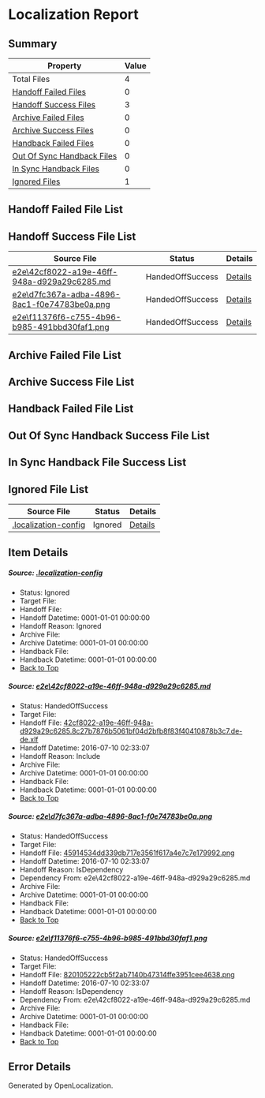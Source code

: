 # <a name='report-top'></a> Localization Report

## Summary
 Property | Value 
 -------- | ----- 
 Total Files | 4
[ Handoff Failed Files ](#handoff-failed-list)| 0
[ Handoff Success Files ](#handoff-success-list)| 3
[ Archive Failed Files ](#archive-failed-list)| 0
[ Archive Success Files ](#archive-success-list)| 0
[ Handback Failed Files ](#handback-failed-list)| 0
[ Out Of Sync Handback Files ](#outofsync-handback-success-list)| 0
[ In Sync Handback Files ](#insync-handback-success-list)| 0
[ Ignored Files ](#ignored-list)| 1

## <a name='handoff-failed-list'></a> Handoff Failed File List

## <a name='handoff-success-list'></a> Handoff Success File List
 Source File | Status | Details 
 ----------- | ------ | ------- 
 [e2e\42cf8022-a19e-46ff-948a-d929a29c6285.md](https://github.com/OpenLocalizationTestOrg/oltest/blob/4c30aae4dfcaf53af360d8fcc3de1dff803d1c11/e2e/42cf8022-a19e-46ff-948a-d929a29c6285.md) | HandedOffSuccess | [Details](#d2e520f8150aae426903b9a11df0cd7e220659811)
 [e2e\d7fc367a-adba-4896-8ac1-f0e74783be0a.png](https://github.com/OpenLocalizationTestOrg/oltest/blob/4c30aae4dfcaf53af360d8fcc3de1dff803d1c11/e2e/d7fc367a-adba-4896-8ac1-f0e74783be0a.png) | HandedOffSuccess | [Details](#45914534dd339db717e3561f617a4e7c7e1799922)
 [e2e\f11376f6-c755-4b96-b985-491bbd30faf1.png](https://github.com/OpenLocalizationTestOrg/oltest/blob/4c30aae4dfcaf53af360d8fcc3de1dff803d1c11/e2e/f11376f6-c755-4b96-b985-491bbd30faf1.png) | HandedOffSuccess | [Details](#820105222cb5f2ab7140b47314ffe3951cee46383)

## <a name='archive-failed-list'></a> Archive Failed File List

## <a name='archive-success-list'></a> Archive Success File List

## <a name='handback-failed-list'></a> Handback Failed File List

## <a name='outofsync-handback-success-list'></a> Out Of Sync Handback Success File List

## <a name='insync-handback-success-list'></a> In Sync Handback File Success List

## <a name='ignored-list'></a> Ignored File List
 Source File | Status | Details 
 ----------- | ------ | ------- 
 [.localization-config](https://github.com/OpenLocalizationTestOrg/oltest/blob/4c30aae4dfcaf53af360d8fcc3de1dff803d1c11/.localization-config) | Ignored | [Details](#3d4f252ac210baf56311d7e97dcc2db10974dbd20)

## Item Details
##### <a name='3d4f252ac210baf56311d7e97dcc2db10974dbd20'></a> Source: [.localization-config](https://github.com/OpenLocalizationTestOrg/oltest/blob/4c30aae4dfcaf53af360d8fcc3de1dff803d1c11/.localization-config)
* Status: Ignored
* Target File: 
* Handoff File: 
* Handoff Datetime: 0001-01-01 00:00:00
* Handoff Reason: Ignored
* Archive File: 
* Archive Datetime: 0001-01-01 00:00:00
* Handback File: 
* Handback Datetime: 0001-01-01 00:00:00
* [Back to Top](#report-top)

##### <a name='d2e520f8150aae426903b9a11df0cd7e220659811'></a> Source: [e2e\42cf8022-a19e-46ff-948a-d929a29c6285.md](https://github.com/OpenLocalizationTestOrg/oltest/blob/4c30aae4dfcaf53af360d8fcc3de1dff803d1c11/e2e/42cf8022-a19e-46ff-948a-d929a29c6285.md)
* Status: HandedOffSuccess
* Target File: 
* Handoff File: [42cf8022-a19e-46ff-948a-d929a29c6285.8c27b7876b5061bf04d2bfb8f83f40410878b3c7.de-de.xlf](https://github.com/OpenLocalizationTestOrg/olhandoff-e2e/blob/ed3780c6eab70eba7cff09030313bca47b92be86/ol-handoff/OpenLocalizationTestOrg/oltest-dede-fly/ci/ht/42cf8022-a19e-46ff-948a-d929a29c6285.8c27b7876b5061bf04d2bfb8f83f40410878b3c7.de-de.xlf)
* Handoff Datetime: 2016-07-10 02:33:07
* Handoff Reason: Include
* Archive File: 
* Archive Datetime: 0001-01-01 00:00:00
* Handback File: 
* Handback Datetime: 0001-01-01 00:00:00
* [Back to Top](#report-top)

##### <a name='45914534dd339db717e3561f617a4e7c7e1799922'></a> Source: [e2e\d7fc367a-adba-4896-8ac1-f0e74783be0a.png](https://github.com/OpenLocalizationTestOrg/oltest/blob/4c30aae4dfcaf53af360d8fcc3de1dff803d1c11/e2e/d7fc367a-adba-4896-8ac1-f0e74783be0a.png)
* Status: HandedOffSuccess
* Target File: 
* Handoff File: [45914534dd339db717e3561f617a4e7c7e179992.png](https://github.com/OpenLocalizationTestOrg/olhandoff-e2e/blob/ed3780c6eab70eba7cff09030313bca47b92be86/ol-handoff/OpenLocalizationTestOrg/oltest-dede-fly/ci/ht/45914534dd339db717e3561f617a4e7c7e179992.png)
* Handoff Datetime: 2016-07-10 02:33:07
* Handoff Reason: IsDependency
* Dependency From: e2e\42cf8022-a19e-46ff-948a-d929a29c6285.md
* Archive File: 
* Archive Datetime: 0001-01-01 00:00:00
* Handback File: 
* Handback Datetime: 0001-01-01 00:00:00
* [Back to Top](#report-top)

##### <a name='820105222cb5f2ab7140b47314ffe3951cee46383'></a> Source: [e2e\f11376f6-c755-4b96-b985-491bbd30faf1.png](https://github.com/OpenLocalizationTestOrg/oltest/blob/4c30aae4dfcaf53af360d8fcc3de1dff803d1c11/e2e/f11376f6-c755-4b96-b985-491bbd30faf1.png)
* Status: HandedOffSuccess
* Target File: 
* Handoff File: [820105222cb5f2ab7140b47314ffe3951cee4638.png](https://github.com/OpenLocalizationTestOrg/olhandoff-e2e/blob/ed3780c6eab70eba7cff09030313bca47b92be86/ol-handoff/OpenLocalizationTestOrg/oltest-dede-fly/ci/ht/820105222cb5f2ab7140b47314ffe3951cee4638.png)
* Handoff Datetime: 2016-07-10 02:33:07
* Handoff Reason: IsDependency
* Dependency From: e2e\42cf8022-a19e-46ff-948a-d929a29c6285.md
* Archive File: 
* Archive Datetime: 0001-01-01 00:00:00
* Handback File: 
* Handback Datetime: 0001-01-01 00:00:00
* [Back to Top](#report-top)


## Error Details

Generated by OpenLocalization.
